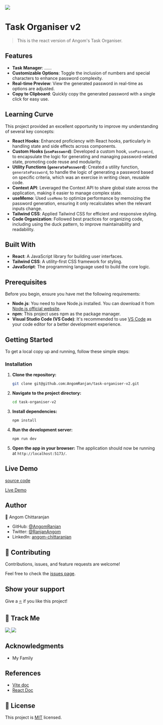 [![](https://img.shields.io/badge/Password%20Generator-Angom%20Chittaranjan-blue)](https://github.com/AngomRanjan)

# Task Organiser v2

> This is the react version of Angom's Task Organiser.

## Features

- **Task Manager**: ......
- **Customizable Options**: Toggle the inclusion of numbers and special characters to enhance password complexity.
- **Real-time Preview**: View the generated password in real-time as options are adjusted.
- **Copy to Clipboard**: Quickly copy the generated password with a single click for easy use.

## Learning Curve

This project provided an excellent opportunity to improve my understanding of several key concepts:

- **React Hooks**: Enhanced proficiency with React hooks, particularly in handling state and side effects across components.
- **Custom Hooks (`usePassword`)**: Developed a custom hook, `usePassword`, to encapsulate the logic for generating and managing password-related state, promoting code reuse and modularity.
- **Utility Functions (`generatePassword`)**: Created a utility function, `generatePassword`, to handle the logic of generating a password based on specific criteria, which was an exercise in writing clean, reusable code.
- **Context API**: Leveraged the Context API to share global state across the application, making it easier to manage complex state.
- **useMemo**: Used `useMemo` to optimize performance by memoizing the password generation, ensuring it only recalculates when the relevant inputs change.
- **Tailwind CSS**: Applied Tailwind CSS for efficient and responsive styling.
- **Code Organization**: Followed best practices for organizing code, including using the duck pattern, to improve maintainability and readability.

## Built With

- **React**: A JavaScript library for building user interfaces.
- **Tailwind CSS**: A utility-first CSS framework for styling.
- **JavaScript**: The programming language used to build the core logic.

## Prerequisites

Before you begin, ensure you have met the following requirements:

- **Node.js**: You need to have Node.js installed. You can download it from [Node.js official website](https://nodejs.org/).
- **npm**: This project uses npm as the package manager.
- **Visual Studio Code (VS Code)**: It's recommended to use [VS Code](https://code.visualstudio.com/) as your code editor for a better development experience.

## Getting Started

To get a local copy up and running, follow these simple steps:

### Installation

1. **Clone the repository:**
   ```bash
   git clone git@github.com:AngomRanjan/task-organiser-v2.git
   ```
2. **Navigate to the project directory:**
   ```bash
   cd task-organiser-v2
   ```
3. **Install dependencies:**
   ```bash
   npm install
   ```
4. **Run the development server:**
   ```bash
   npm run dev
   ```
5. **Open the app in your browser:**
   The application should now be running at `http://localhost:5173/`.

## Live Demo

[source code](https://github.com/AngomRanjan/task-organiser-v2)

[Live Demo](#)

## Author

👤 Angom Chittaranjan

- GitHub: [@AngomRanjan](https://github.com/AngomRanjan)
- Twitter: [@RanjanAngom](https://twitter.com/RanjanAngom)
- LinkedIn: [angom-chittaranjan](https://linkedin.com/in/angom-chittaranjan)

## 🤝 Contributing

Contributions, issues, and feature requests are welcome!

Feel free to check the [issues page](https://github.com/AngomRanjan/task-organiser-v2/issues).

## Show your support

Give a [⭐️](https://github.com/AngomRanjan/task-organiser-v2/stargazers) if you like this project!

## 👣 Track Me

<a href="https://twitter.com/RanjanAngom?ref_src=twsrc%5Etfw" class="twitter-follow-button" data-show-count="false">
<img src="https://img.shields.io/badge/-@RanjanAngom-blue?style=flat&logo=twitter&logoColor=white">
</a>

<a class="github-button" href="https://github.com/AngomRanjan" aria-label="Follow @AngomRanjan on GitHub">
 <img src="https://img.shields.io/badge/-@AngomRanjan-green?style=flat&logo=github&logoColor=white">
</a>

## Acknowledgments

- My Family

## References

- [Vite doc](https://vitejs.dev)
- [React Doc](https://react.dev)

## 📝 License

This project is [MIT](LICENSE) licensed.
